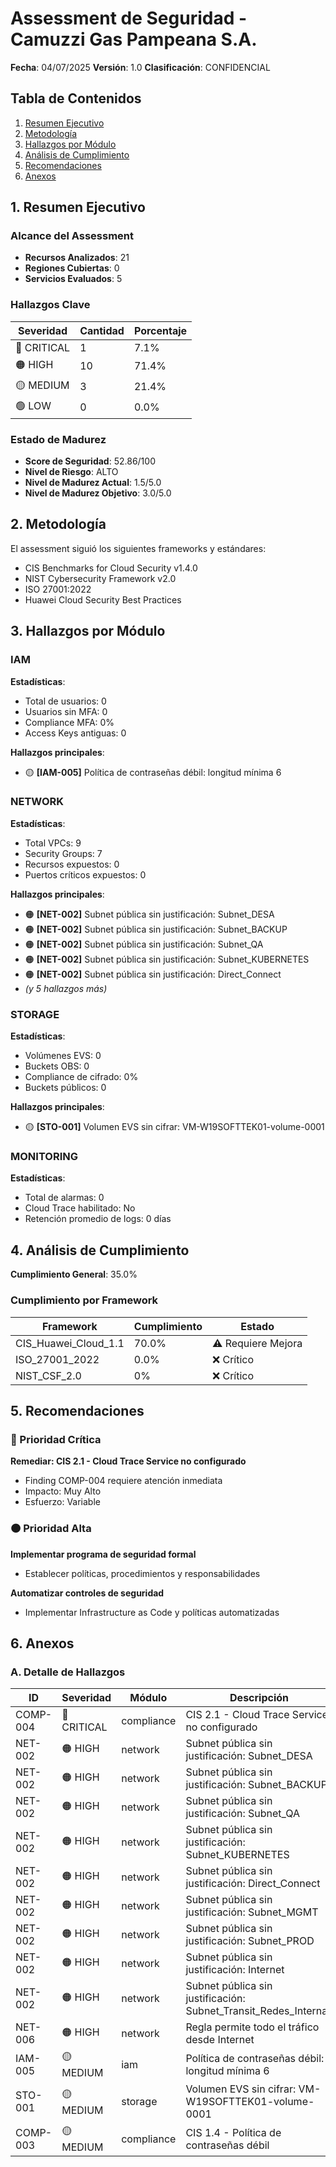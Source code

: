 # Assessment de Seguridad - Camuzzi Gas Pampeana S.A.

**Fecha**: 04/07/2025
**Versión**: 1.0
**Clasificación**: CONFIDENCIAL

## Tabla de Contenidos

1. [Resumen Ejecutivo](#resumen-ejecutivo)
2. [Metodología](#metodología)
3. [Hallazgos por Módulo](#hallazgos-por-módulo)
4. [Análisis de Cumplimiento](#análisis-de-cumplimiento)
5. [Recomendaciones](#recomendaciones)
6. [Anexos](#anexos)

## 1. Resumen Ejecutivo

### Alcance del Assessment

- **Recursos Analizados**: 21
- **Regiones Cubiertas**: 0
- **Servicios Evaluados**: 5

### Hallazgos Clave

| Severidad | Cantidad | Porcentaje |
|-----------|----------|------------|
| 🔴 CRITICAL | 1 | 7.1% |
| 🟠 HIGH | 10 | 71.4% |
| 🟡 MEDIUM | 3 | 21.4% |
| 🟢 LOW | 0 | 0.0% |

### Estado de Madurez

- **Score de Seguridad**: 52.86/100
- **Nivel de Riesgo**: ALTO
- **Nivel de Madurez Actual**: 1.5/5.0
- **Nivel de Madurez Objetivo**: 3.0/5.0

## 2. Metodología

El assessment siguió los siguientes frameworks y estándares:

- CIS Benchmarks for Cloud Security v1.4.0
- NIST Cybersecurity Framework v2.0
- ISO 27001:2022
- Huawei Cloud Security Best Practices

## 3. Hallazgos por Módulo

### IAM

**Estadísticas**:

- Total de usuarios: 0
- Usuarios sin MFA: 0
- Compliance MFA: 0%
- Access Keys antiguas: 0

**Hallazgos principales**:

- 🟡 **[IAM-005]** Política de contraseñas débil: longitud mínima 6

### NETWORK

**Estadísticas**:

- Total VPCs: 9
- Security Groups: 7
- Recursos expuestos: 0
- Puertos críticos expuestos: 0

**Hallazgos principales**:

- 🟠 **[NET-002]** Subnet pública sin justificación: Subnet_DESA
- 🟠 **[NET-002]** Subnet pública sin justificación: Subnet_BACKUP
- 🟠 **[NET-002]** Subnet pública sin justificación: Subnet_QA
- 🟠 **[NET-002]** Subnet pública sin justificación: Subnet_KUBERNETES
- 🟠 **[NET-002]** Subnet pública sin justificación: Direct_Connect
- *(y 5 hallazgos más)*

### STORAGE

**Estadísticas**:

- Volúmenes EVS: 0
- Buckets OBS: 0
- Compliance de cifrado: 0%
- Buckets públicos: 0

**Hallazgos principales**:

- 🟡 **[STO-001]** Volumen EVS sin cifrar: VM-W19SOFTTEK01-volume-0001

### MONITORING

**Estadísticas**:

- Total de alarmas: 0
- Cloud Trace habilitado: No
- Retención promedio de logs: 0 días


## 4. Análisis de Cumplimiento

**Cumplimiento General**: 35.0%

### Cumplimiento por Framework

| Framework | Cumplimiento | Estado |
|-----------|--------------|--------|
| CIS_Huawei_Cloud_1.1 | 70.0% | ⚠️ Requiere Mejora |
| ISO_27001_2022 | 0.0% | ❌ Crítico |
| NIST_CSF_2.0 | 0% | ❌ Crítico |

## 5. Recomendaciones

### 🔴 Prioridad Crítica

**Remediar: CIS 2.1 - Cloud Trace Service no configurado**
- Finding COMP-004 requiere atención inmediata
- Impacto: Muy Alto
- Esfuerzo: Variable

### 🟠 Prioridad Alta

**Implementar programa de seguridad formal**
- Establecer políticas, procedimientos y responsabilidades

**Automatizar controles de seguridad**
- Implementar Infrastructure as Code y políticas automatizadas


## 6. Anexos

### A. Detalle de Hallazgos

| ID | Severidad | Módulo | Descripción |
|----|-----------|--------|-------------|
| COMP-004 | 🔴 CRITICAL | compliance | CIS 2.1 - Cloud Trace Service no configurado |
| NET-002 | 🟠 HIGH | network | Subnet pública sin justificación: Subnet_DESA |
| NET-002 | 🟠 HIGH | network | Subnet pública sin justificación: Subnet_BACKUP |
| NET-002 | 🟠 HIGH | network | Subnet pública sin justificación: Subnet_QA |
| NET-002 | 🟠 HIGH | network | Subnet pública sin justificación: Subnet_KUBERNETES |
| NET-002 | 🟠 HIGH | network | Subnet pública sin justificación: Direct_Connect |
| NET-002 | 🟠 HIGH | network | Subnet pública sin justificación: Subnet_MGMT |
| NET-002 | 🟠 HIGH | network | Subnet pública sin justificación: Subnet_PROD |
| NET-002 | 🟠 HIGH | network | Subnet pública sin justificación: Internet |
| NET-002 | 🟠 HIGH | network | Subnet pública sin justificación: Subnet_Transit_Redes_Internas |
| NET-006 | 🟠 HIGH | network | Regla permite todo el tráfico desde Internet |
| IAM-005 | 🟡 MEDIUM | iam | Política de contraseñas débil: longitud mínima 6 |
| STO-001 | 🟡 MEDIUM | storage | Volumen EVS sin cifrar: VM-W19SOFTTEK01-volume-0001 |
| COMP-003 | 🟡 MEDIUM | compliance | CIS 1.4 - Política de contraseñas débil |
